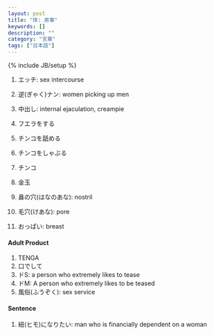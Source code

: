 ```yaml
---
layout: post
title: "体: 房事"
keywords: []
description: ""
category: "言葉"
tags: ["日本語"]
---
```

{% include JB/setup %}

1. エッチ: sex intercourse
2. 逆(ぎゃく)ナン: women picking up men
3. 中出し: internal ejaculation, creampie
4. フエラをする
5. チンコを舐める
6. チンコをしゃぶる

1. チンコ
2. 金玉
3. 鼻の穴(はなのあな): nostril
4. 毛穴(けあな): pore
5. おっぱい: breast



#### Adult Product
1. TENGA
2. 口でして
3. ドS: a person who extremely likes to tease
4. ドM: A person who extremely likes to be teased
5. 風俗(ふうぞく): sex service



#### Sentence
1. 紐(ヒモ)になりたい: man who is financially dependent on a woman





